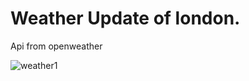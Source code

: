 # Weather Update of london.
Api from openweather

![weather1](https://github.com/rijwan-uddin/all-weather-app/assets/96045123/bd8d05f6-ab13-4fa8-b694-f7f40b0b4dbe)
